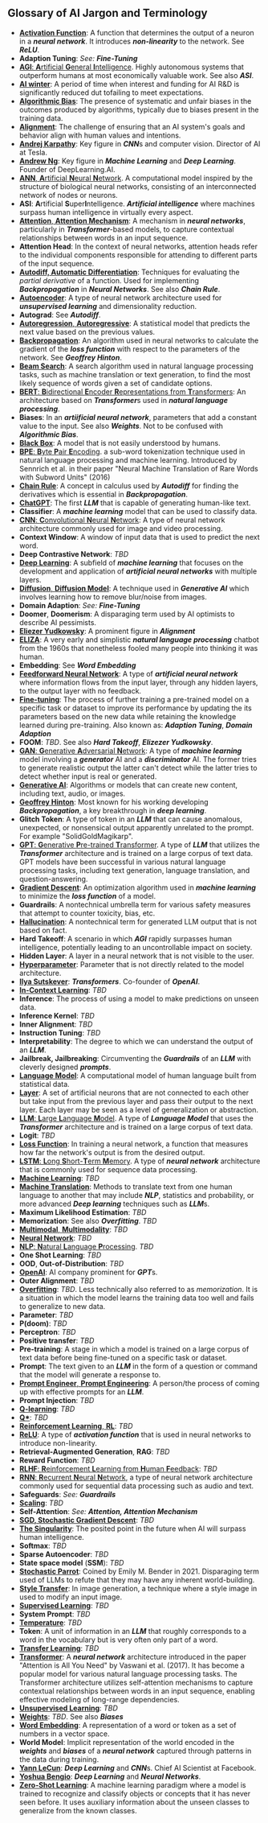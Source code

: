 ## Glossary of AI Jargon and Terminology

- **[Activation Function](https://en.wikipedia.org/wiki/Activation_function)**: A function that determines the output of a neuron in a ***neural network***. It introduces ***non-linearity*** to the network. See ***ReLU***.
- **Adaption Tuning**: _See: ***Fine-Tuning***_
- [**AGI**: **A**rtificial **G**eneral **I**ntelligence](https://en.wikipedia.org/wiki/Artificial_general_intelligence). Highly autonomous systems that outperform humans at most economically valuable work. See also ***ASI***.
- **[AI winter](https://en.wikipedia.org/wiki/AI_winter)**: A period of time when interest and funding for AI R&D is significantly reduced dut tofailing to meet expectations.
- **[Algorithmic Bias](https://en.wikipedia.org/wiki/Algorithmic_bias)**: The presence of systematic and unfair biases in the outcomes produced by algorithms, typically due to biases present in the training data.
- **[Alignment](https://en.wikipedia.org/wiki/https://en.wikipedia.org/wiki/AI_alignment)**: The challenge of ensuring that an AI system's goals and behavior align with human values and intentions.
- **[Andrej Karpathy](https://en.wikipedia.org/wiki/Andrej_Karpathy)**: Key figure in ***CNN***s and computer vision. Director of AI at Tesla.
- **[Andrew Ng](https://en.wikipedia.org/wiki/Andrew_Ng)**: Key figure in ***Machine Learning*** and ***Deep Learning***. Founder of DeepLearning.AI.
- [**ANN**, **A**rtificial **N**eural **N**etwork](https://en.wikipedia.org/wiki/Artificial_neural_network). A computational model inspired by the structure of biological neural networks, consisting of an interconnected network of nodes or neurons.
- **ASI**: **A**rtificial **S**uper**I**ntelligence. ***Artificial intelligence*** where machines surpass human intelligence in virtually every aspect.
- [**Attention**, **Attention Mechanism**](https://en.wikipedia.org/wiki/Attention_(machine_learning)): A mechanism in ***neural networks***, particularly in ***Transformer***-based models, to capture contextual relationships between words in an input sequence.
- **Attention Head**: In the context of neural networks, attention heads refer to the individual components responsible for attending to different parts of the input sequence.
- **[Autodiff, Automatic Differentiation](https://en.wikipedia.org/wiki/Automatic_differentiation)**: Techniques for evaluating the *partial derivative* of a function. Used for implementing ***Backpropagation*** in ***Neural Networks***. See also ***Chain Rule***.
- **[Autoencoder](https://en.wikipedia.org/wiki/Autoencoder)**: A type of neural network architecture used for ***unsupervised learning*** and dimensionality reduction.
- **Autograd**: See ***Autodiff***.
- [**Autoregression**, **Autoregressive**](https://en.wikipedia.org/wiki/Autoregressive_model): A statistical model that predicts the next value based on the previous values.
- **[Backpropagation](https://en.wikipedia.org/wiki/Backpropagation)**: An algorithm used in neural networks to calculate the gradient of the ***loss function*** with respect to the parameters of the network. See ***Geoffrey Hinton***.
- **[Beam Search](https://en.wikipedia.org/wiki/Beam_search)**: A search algorithm used in natural language processing tasks, such as machine translation or text generation, to find the most likely sequence of words given a set of candidate options.
- [**BERT**: **B**idirectional **E**ncoder **R**epresentations from **T**ransformers](https://en.wikipedia.org/wiki/BERT_(language_model)): An architecture based on ***Transformer***s used in ***natural language processing***.
- **Biases**: In an ***artiificial neural network***, parameters that add a constant value to the input. See also ***Weights***. Not to be confused with ***Algorithmic Bias***.
- **[Black Box](https://en.wikipedia.org/wiki/Black_box#Science_and_technology)**: A model that is not easily understood by humans.
- [**BPE**: **B**yte **P**air **E**ncoding](https://en.wikipedia.org/wiki/Byte_pair_encoding). a sub-word tokenization technique used in natural language processing and machine learning. Introduced by Sennrich et al. in their paper "Neural Machine Translation of Rare Words with Subword Units" (2016)
- **[Chain Rule](https://en.wikipedia.org/wiki/Chain_rule)**: A concept in calculus used by ***Autodiff*** for finding the derivatives which is essential in ***Backpropagation***.
- **[ChatGPT](https://en.wikipedia.org/wiki/ChatGPT)**: The first ***LLM*** that is capable of generating human-like text.
- **Classifier**: A ***machine learning*** model that can be used to classify data.
- [**CNN**: **C**onvolutional **N**eural **N**etwork](https://en.wikipedia.org/wiki/Convolutional_neural_network): A type of neural network architecture commonly used for image and video processing.
- **Context Window**: A window of input data that is used to predict the next word.
- **Deep Contrastive Network**: *TBD*
- **[Deep Learning](https://en.wikipedia.org/wiki/Deep_learning)**: A subfield of ***machine learning*** that focuses on the development and application of ***artificial neural networks*** with multiple layers.
- [**Diffusion**, **Diffusion Model**](https://en.wikipedia.org/wiki/Diffusion_model): A technique used in ***Generative AI*** which involves learning how to remove blur/noise from images.
- **Domain Adaption**: _See: ***Fine-Tuning***_
- **Doomer**, **Doomerism**: A disparaging term used by AI optimists to describe AI pessimists.
- **[Eliezer Yudkowsky](https://en.wikipedia.org/wiki/Eliezer_Yudkowsky)**: A prominent figure in ***Alignment***
- **[ELIZA](https://en.wikipedia.org/wiki/ELIZA)**: A very early and simplistic ***natural language processing*** chatbot from the 1960s that nonetheless fooled many people into thinking it was human.
- **Embedding**: See ***Word Embedding***
- **[Feedforward Neural Network](https://en.wikipedia.org/wiki/Feedforward_neural_network)**: A type of ***artificial neural network*** where information flows from the input layer, through any hidden layers, to the output layer with no feedback.
- **[Fine-tuning](https://en.wikipedia.org/wiki/Fine-tuning_(deep_learning))**: The process of further training a pre-trained model on a specific task or dataset to improve its performance by updating the its parameters based on the new data while retaining the knowledge learned during pre-training. Also known as: ***Adaption Tuning***, ***Domain Adaption***
- **FOOM**: *TBD*. See also ***Hard Takeoff***, ***Elizezer Yudkowsky***.
- [**GAN**: **G**enerative **A**dversarial **N**etwork](https://en.wikipedia.org/wiki/Generative_adversarial_network): A type of ***machine learning*** model involving a ***generator*** AI and a ***discriminator*** AI. The former tries to generate realistic output the latter can't detect while the latter tries to detect whether input is real or generated.
- **[Generative AI](https://en.wikipedia.org/wiki/Generative_artificial_intelligence)**: Algorithms or models that can create new content, including text, audio, or images.
- **[Geoffrey Hinton](https://en.wikipedia.org/wiki/Geoffrey_Hinton)**: Most known for his working developing ***Backpropagation***, a key breakthrough in ***deep learning***.
- **Glitch Token**: A type of token in an ***LLM*** that can cause anomalous, unexpected, or nonsensical output apparently unrelated to the prompt. For example "SolidGoldMagikarp".
- [**GPT**: **G**enerative **P**re-trained **T**ransformer](https://en.wikipedia.org/wiki/Generative_pre-trained_transformer). A type of ***LLM*** that utilizes the ***Transformer*** architecture and is trained on a large corpus of text data. GPT models have been successful in various natural language processing tasks, including text generation, language translation, and question-answering.
- **[Gradient Descent](https://en.wikipedia.org/wiki/Gradient_descent)**: An optimization algorithm used in ***machine learning*** to minimize the ***loss function*** of a model.
- **Guardrails**: A nontechnical umbrella term for various safety measures that attempt to counter toxicity, bias, etc.
- **[Hallucination](https://en.wikipedia.org/wiki/Hallucination_(artificial_intelligence))**: A nontechnical term for generated LLM output that is not based on fact.
- **Hard Takeoff**: A scenario in which ***AGI*** rapidly surpasses human intelligence, potentially leading to an uncontrollable impact on society.
- **Hidden Layer**: A layer in a neural network that is not visible to the user.
- **[Hyperparameter](https://en.wikipedia.org/wiki/Hyperparameter_(machine_learning))**: Parameter that is not directly related to the model architecture.
- **[Ilya Sutskever](https://en.wikipedia.org/wiki/Ilya_Sutskever)**: ***Transformers***. Co-founder of ***OpenAI***.
- **[In-Context Learning](https://en.wikipedia.org/wiki/Prompt_engineering#In-context_learning)**: *TBD*
- **Inference**: The process of using a model to make predictions on unseen data.
- **Inference Kernel**: *TBD*
- **Inner Alignment**: *TBD*
- **Instruction Tuning**: *TBD*
- **Interpretability**: The degree to which we can understand the output of an ***LLM***.
- **Jailbreak, Jailbreaking**: Circumventing the ***Guardrails*** of an ***LLM*** with cleverly designed ***prompts***.
- **[Language Model](https://en.wikipedia.org/wiki/Language_model)**: A computational model of human language built from statistical data.
- **[Layer](https://en.wikipedia.org/wiki/Layer_(deep_learning))**: A set of artificial neurons that are not connected to each other but take input from the previous layer and pass their output to the next layer. Each layer may be seen as a level of generalization or abstraction.
- [**LLM**: **L**arge **L**anguage **M**odel](https://en.wikipedia.org/wiki/Large_language_model). A type of ***Language Model*** that uses the ***Transformer*** architecture and is trained on a large corpus of text data.
- **Logit**: *TBD*
- **[Loss Function](https://en.wikipedia.org/wiki/Loss_function)**: In training a neural network, a function that measures how far the network's output is from the desired output.
- [**LSTM**: **L**ong **S**hort-**T**erm **M**emory](https://en.wikipedia.org/wiki/Long_short-term_memory). A type of ***neural network*** architecture that is commonly used for sequence data processing.
- **[Machine Learning](https://en.wikipedia.org/wiki/Machine_learning)**: *TBD*
- **[Machine Translation](https://en.wikipedia.org/wiki/Machine_translation)**: Methods to translate text from one human language to another that may include ***NLP***, statistics and probability, or more advanced ***Deep learning*** techniques such as ***LLM***s.
- **Maximum Likelihood Estimation**: *TBD*
- **Memorization**: See also ***Overfitting***. *TBD*
- [**Multimodal**, **Multimodality**](https://en.wikipedia.org/wiki/Multimodal_learning): *TBD*
- **[Neural Network](https://en.wikipedia.org/wiki/Neural_network)**: *TBD*
- [**NLP**: **N**atural **L**anguage **P**rocessing](https://en.wikipedia.org/wiki/Natural_language_processing). *TBD*
- **One Shot Learning**: *TBD*
- **OOD**, **Out-of-Distribution**: *TBD*
- **[OpenAI](https://en.wikipedia.org/wiki/OpenAI)**: AI company prominent for ***GPT***s.
- **Outer Alignment**: *TBD*
- **[Overfitting](https://en.wikipedia.org/wiki/Overfitting)**: *TBD*. Less technically also referred to as *memorization*. It is a situation in which the model learns the training data too well and fails to generalize to new data.
- **Parameter**: *TBD*
- **P(doom)**: *TBD*
- **Perceptron**: *TBD*
- **Positive transfer**: *TBD*
- **Pre-training**: A stage in which a model is trained on a large corpus of text data before being fine-tuned on a specific task or dataset.
- **Prompt**: The text given to an ***LLM*** in the form of a question or command that the model will generate a response to.
- [**Prompt Engineer**, **Prompt Engineering**](https://en.wikipedia.org/wiki/Prompt_engineering): A person/the process of coming up with effective prompts for an ***LLM***.
- **Prompt Injection**: *TBD*
- **[Q-learning](https://en.wikipedia.org/wiki/Q-learning)**: *TBD*
- **[Q\*](https://en.wikipedia.org/wiki/Q*)**: *TBD*
- [**Reinforcement Learning**, **RL**](https://en.wikipedia.org/wiki/Reinforcement_learning): *TBD*
- **[ReLU](https://en.wikipedia.org/wiki/Rectifier_(neural_networks))**: A type of ***activation function*** that is used in neural networks to introduce non-linearity.
- **Retrieval-Augmented Generation**, **RAG**: *TBD*
- **Reward Function**: *TBD*
- [**RLHF**: **R**einforcement **L**earning from **H**uman **F**eedback](https://en.wikipedia.org/wiki/Reinforcement_learning_from_human_feedback): *TBD*
- [**RNN**: **R**ecurrent **N**eural **N**etwork](https://en.wikipedia.org/wiki/Recurrent_neural_network), a type of neural network architecture commonly used for sequential data processing such as audio and text.
- **Safeguards**: _See: **Guardrails**_
- **[Scaling](https://en.wikipedia.org/wiki/Neural_scaling_law)**: *TBD*
- **Self-Attention**: _See: **Attention, Attention Mechanism**_
- [**SGD, Stochastic Gradient Descent**](https://en.wikipedia.org/wiki/Stochastic_gradient_descent): *TBD*
- **[The Singularity](https://en.wikipedia.org/wiki/Technological_singularity)**: The posited point in the future when AI will surpass human intelligence.
- **Softmax**: *TBD*
- **Sparse Autoencoder**: *TBD*
- **State space model** (**SSM**): *TBD*
- **[Stochastic Parrot](https://en.wikipedia.org/wiki/Stochastic_parrot)**: Coined by Emily M. Bender in 2021. Disparaging term used of LLMs to refute that they may have any inherent world-building.
- **[Style Transfer](https://en.wikipedia.org/wiki/Neural_style_transfer)**: In image generation, a technique where a style image in used to modify an input image.
- **[Supervised Learning](https://en.wikipedia.org/wiki/Supervised_learning)**: *TBD*
 - **System Prompt**: *TBD*
- **[Temperature](https://learnprompting.org/docs/basics/configuration_hyperparameters#temperature)**: *TBD*
- **Token**: A unit of information in an ***LLM*** that roughly corresponds to a word in the vocabulary but is very often only part of a word.
- **[Transfer Learning](https://en.wikipedia.org/wiki/Transfer_learning)**: *TBD*
- **[Transformer](https://en.wikipedia.org/wiki/Transformer_(machine-learning_model))**: A ***neural network*** architecture introduced in the paper "Attention is All You Need" by Vaswani et al. (2017). It has become a popular model for various natural language processing tasks. The Transformer architecture utilizes self-attention mechanisms to capture contextual relationships between words in an input sequence, enabling effective modeling of long-range dependencies.
- **[Unsupervised Learning](https://en.wikipedia.org/wiki/Unsupervised_learning)**: *TBD*
- **[Weights](https://en.wikipedia.org/wiki/Weight_(disambiguation)#Science_and_technology)**: *TBD*. See also ***Biases***
- **[Word Embedding](https://en.wikipedia.org/wiki/Word_embedding)**: A representation of a word or token as a set of numbers in a vector space.
- **World Model**: Implicit representation of the world encoded in the ***weights*** and ***biases*** of a ***neural network*** captured through patterns in the data during training.
- **[Yann LeCun](https://en.wikipedia.org/wiki/Yann_LeCun)**: ***Deep Learning*** and ***CNN***s. Chief AI Scientist at Facebook.
- **[Yoshua Bengio](https://en.wikipedia.org/wiki/Yoshua_Bengio)**: ***Deep Learning*** and ***Neural Networks***.
- **[Zero-Shot Learning](https://en.wikipedia.org/wiki/Zero-shot_learning)**: A machine learning paradigm where a model is trained to recognize and classify objects or concepts that it has never seen before. It uses auxiliary information about the unseen classes to generalize from the known classes.
